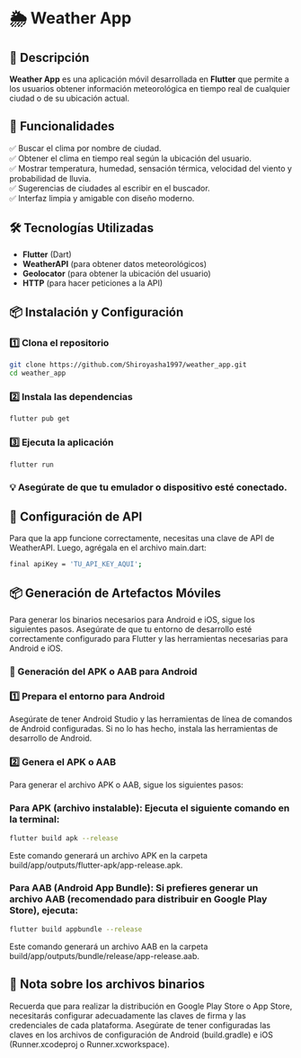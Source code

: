 # 🌦 Weather App

## 📌 Descripción
**Weather App** es una aplicación móvil desarrollada en **Flutter** que permite a los usuarios obtener información meteorológica en tiempo real de cualquier ciudad o de su ubicación actual.

## 🎯 Funcionalidades
✅ Buscar el clima por nombre de ciudad.  
✅ Obtener el clima en tiempo real según la ubicación del usuario.  
✅ Mostrar temperatura, humedad, sensación térmica, velocidad del viento y probabilidad de lluvia.  
✅ Sugerencias de ciudades al escribir en el buscador.  
✅ Interfaz limpia y amigable con diseño moderno.

## 🛠 Tecnologías Utilizadas
- **Flutter** (Dart)
- **WeatherAPI** (para obtener datos meteorológicos)
- **Geolocator** (para obtener la ubicación del usuario)
- **HTTP** (para hacer peticiones a la API)

## 📦 Instalación y Configuración

### 1️⃣ Clona el repositorio
```sh
git clone https://github.com/Shiroyasha1997/weather_app.git
cd weather_app
```

### 2️⃣ Instala las dependencias
```sh
flutter pub get
```

### 3️⃣ Ejecuta la aplicación
```sh
flutter run
```

### 💡 Asegúrate de que tu emulador o dispositivo esté conectado.

## 🔑 Configuración de API

Para que la app funcione correctamente, necesitas una clave de API de WeatherAPI. Luego, agrégala en el archivo main.dart:
```sh
final apiKey = 'TU_API_KEY_AQUI';
```

## 📦 Generación de Artefactos Móviles

Para generar los binarios necesarios para Android e iOS, sigue los siguientes pasos. Asegúrate de que tu entorno de desarrollo esté correctamente configurado para Flutter y las herramientas necesarias para Android e iOS.

### 🚀 Generación del APK o AAB para Android

### 1️⃣ Prepara el entorno para Android
Asegúrate de tener Android Studio y las herramientas de línea de comandos de Android configuradas. Si no lo has hecho, instala las herramientas de desarrollo de Android.

### 2️⃣ Genera el APK o AAB
Para generar el archivo APK o AAB, sigue los siguientes pasos:

### Para APK (archivo instalable): Ejecuta el siguiente comando en la terminal:

```sh
flutter build apk --release
```

Este comando generará un archivo APK en la carpeta build/app/outputs/flutter-apk/app-release.apk.

### Para AAB (Android App Bundle): Si prefieres generar un archivo AAB (recomendado para distribuir en Google Play Store), ejecuta:

```sh
flutter build appbundle --release
```

Este comando generará un archivo AAB en la carpeta build/app/outputs/bundle/release/app-release.aab.

## 📌 Nota sobre los archivos binarios
Recuerda que para realizar la distribución en Google Play Store o App Store, necesitarás configurar adecuadamente las claves de firma y las credenciales de cada plataforma. Asegúrate de tener configuradas las claves en los archivos de configuración de Android (build.gradle) e iOS (Runner.xcodeproj o Runner.xcworkspace).